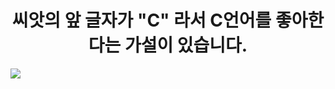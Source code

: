   <div id="main">
        <h1 style="text-align: center;">씨앗의 앞 글자가 "C" 라서 C언어를 좋아한다는 가설이 있습니다.</h1>
    </div>
    <div class="Pic-C">
        <div>
            <img src='https://ifh.cc/g/NsxQWk.png'>
        </div>
        <div>
            <img src="" alt="">
        </div>
        <div>
            <img src="" alt="">
        </div>
    </div>
